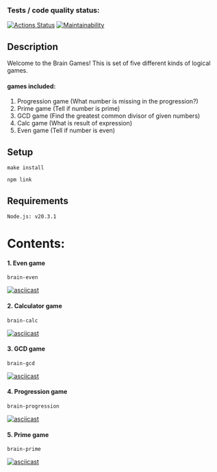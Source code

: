 ### Tests / code quality status:

[![Actions Status](https://github.com/emotionalDamageSupport/backend-project-44/actions/workflows/hexlet-check.yml/badge.svg)](https://github.com/emotionalDamageSupport/backend-project-44/actions) [![Maintainability](https://api.codeclimate.com/v1/badges/e2fbd7abf0f81bd63bcf/maintainability)](https://codeclimate.com/github/emotionalDamageSupport/backend-project-44/maintainability)

## Description

Welcome to the Brain Games! This is set of five different kinds of logical games.

#### games included:

1. Progression game (What number is missing in the progression?)
2. Prime game (Tell if number is prime)
3. GCD game (Find the greatest common divisor of given numbers)
4. Calc game (What is result of expression)
5. Even game (Tell if number is even)

## Setup

```
make install

npm link
```

## Requirements

``Node.js: v20.3.1``


# Contents:

#### 1. Even game

``brain-even``

[![asciicast](https://asciinema.org/a/5ubUxBywSqKHRJgDCUvpHzFi8.svg)](https://asciinema.org/a/5ubUxBywSqKHRJgDCUvpHzFi8)

#### 2. Calculator game

``brain-calc``

[![asciicast](https://asciinema.org/a/HqXghEk92yb9P4SHk1Hl6WsEN.svg)](https://asciinema.org/a/HqXghEk92yb9P4SHk1Hl6WsEN)

#### 3. GCD game

``brain-gcd``

[![asciicast](https://asciinema.org/a/VS45OnAsOmblO4kpoeAWrDHEq.svg)](https://asciinema.org/a/VS45OnAsOmblO4kpoeAWrDHEq)

#### 4. Progression game

``brain-progression``

[![asciicast](https://asciinema.org/a/vfyJ7mZBpt6piNrXRzhCJfrwN.svg)](https://asciinema.org/a/vfyJ7mZBpt6piNrXRzhCJfrwN)

#### 5. Prime game

``brain-prime``

[![asciicast](https://asciinema.org/a/vradr056P7S2z4HKIFumfj5gh.svg)](https://asciinema.org/a/vradr056P7S2z4HKIFumfj5gh)
